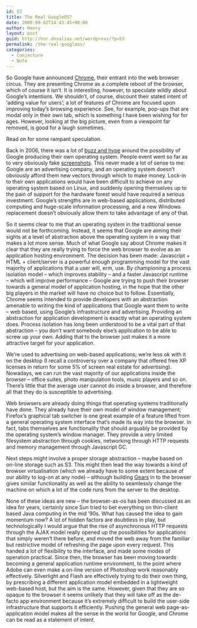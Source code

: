 ```yaml
---
id: 53
title: The Real GoogleOS?
date: 2008-09-02T14:43:45+00:00
author: Henry
layout: post
guid: http://hnr.dnsalias.net/wordpress/?p=53
permalink: /the-real-googleos/
categories:
  - Conjecture
  - Note
---
```

So Google have announced [Chrome](http://googleblog.blogspot.com/2008/09/fresh-take-on-browser.html), their entrant into the web browser circus. They are presenting Chrome as a complete reboot of the browser, which of course it isn&#8217;t. It is interesting, however, to speculate wildly about Google&#8217;s intentions. We shouldn&#8217;t, of course, discount their stated intent of &#8216;adding value for users&#8217;; a lot of features of Chrome are focused upon improving today&#8217;s browsing experience. See, for example, pop-ups that are modal only in their own tab, which is something I have been wishing for for ages. However, looking at the big picture, even from a viewpoint far removed, is good for a laugh sometimes.

Read on for some rampant speculation.

<!--more-->

Back in 2006, there was a lot of [buzz and hype](http://www.readwriteweb.com/archives/googleos_what_to_expect.php) around the possibility of Google producing their own operating system. People event went so far as to very obviously fake [screenshots](http://arstechnica.com/journals/microsoft.ars/2005/9/5/1130). This never made a lot of sense to me: Google are an advertising company, and an operating system doesn&#8217;t obviously afford them new vectors through which to make money. Lock-in to their own applications would have been difficult to achieve on any operating system based on Linux, and suddenly opening themselves up to the pain of support for the hardware forest would have required a serious investment. Google&#8217;s strengths are in web-based applications, distributed computing and huge-scale information processing, and a new Windows replacement doesn&#8217;t obviously allow them to take advantage of any of that.

So it seems clear to me that an operating system in the traditional sense would not be forthcoming. Instead, it seems that Google are aiming their sights at a level of abstraction above the operating system in a way that makes a lot more sense. Much of what Google say about Chrome makes it clear that they are really trying to force the web browser to evolve as an application hosting environment. The decision has been made: Javascript + HTML + client/server is a powerful enough programming model for the vast majority of applications that a user will, erm, use. By championing a process isolation model &#8211; which improves stability &#8211; and a faster Javascript runtime &#8211; which will improve performance &#8211; Google are trying to push their browser towards a general model of application hosting, in the hope that the other big players in the market will have no choice but to follow. Essentially, Chrome seems intended to provide developers with an abstraction amenable to writing the kind of applications that Google want them to write &#8211; web based, using Google&#8217;s infrastructure and advertising. Providing an abstraction for application development is exactly what an operating system does. Process isolation has long been understood to be a vital part of that abstraction &#8211; you don&#8217;t want somebody else&#8217;s application to be able to screw up your own. Adding that to the browser just makes it a more attractive target for your application.

We&#8217;re used to advertising on web-based applications; we&#8217;re less ok with it on the desktop (I recall a controversy over a company that offered free XP licenses in return for some 5% of screen real estate for advertising). Nowadays, we can run the vast majority of our applications inside the browser &#8211; office suites, photo manipulation tools, music players and so on. There&#8217;s little that the average user cannot do inside a browser, and therefore all that they do is susceptible to advertising.

Web browsers are already doing things that operating systems traditionally have done. They already have their own model of window management; Firefox&#8217;s graphical tab switcher is one great example of a feature lifted from a general operating system interface that&#8217;s made its way into the browser. In fact, tabs themselves are functionality that should arguably be provided by the operating system&#8217;s window manager. They provide a very limited filesystem abstraction through cookies, networking through HTTP requests and memory management through Javascript GC.

Next steps might involve a proper storage abstraction &#8211; maybe based on on-line storage such as S3. This might then lead the way towards a kind of browser virtualisation (which we already have to some extent because of our ability to log-on at any node) &#8211; although building [Gears](http://gears.google.com/) in to the browser gives similar functionality as well as the ability to seamlessly change the machine on which a lot of the code runs from the server to the desktop.

None of these ideas are new &#8211; the browser-as-os has been discussed as an idea for years, certainly since Sun tried to bet everything on thin-client based Java computing in the mid &#8217;90s. What has caused the idea to gain momentum now? A lot of hidden factors are doubtless in play, but technologically I would argue that the rise of asynchronous HTTP requests through the AJAX model really opened up the possibilities for applications that simply weren&#8217;t there before, and moved the web away from the familiar but restrictive model of refreshing the page upon every request. This handed a lot of flexibility to the interface, and made some modes of operation practical. Since then, the browser has been moving towards becoming a general application runtime environment, to the point where Adobe can even make a on-line version of Photoshop work reasonably effectively. Silverlight and Flash are effectively trying to do their own thing, by prescribing a different application model embedded in a lightweight web-based host, but the aim is the same. However, given that they are so opaque to the browser it seems unlikely that they will take off as the de-facto app environment because it&#8217;s extremely difficult to build the user-side infrastructure that supports it efficiently. Pushing the general web page-as-application model makes all the sense in the world for Google, and Chrome can be read as a statement of intent.